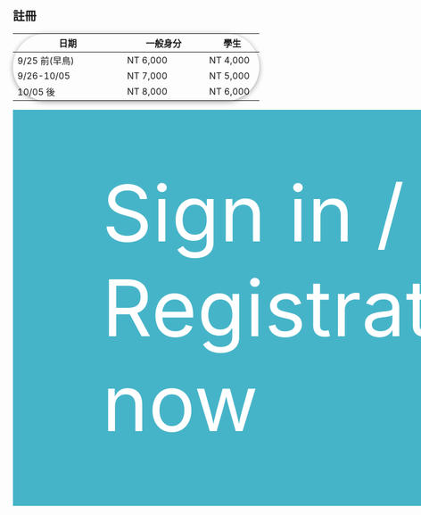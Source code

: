 

## 註冊


<body>
    <div class="table-wrapper">
        <table class="table">
            <thead>
                <tr>
                    <th style="width: 40%;">日期</th>
                    <th style="width: 30%;">一般身分</th>
                    <th style="width: 20%;">學生</th>
                </tr>
            </thead>
            <tbody>
                <tr>
                    <td>9/25 前(早鳥)</td>
                    <td>NT 6,000</td>
                    <td>NT 4,000</td>
                </tr>
                <tr>
                    <td>9/26-10/05</td>
                    <td>NT 7,000</td>
                    <td>NT 5,000</td>
                </tr>
                <tr>
                    <td>10/05 後</td>
                    <td>NT 8,000</td>
                    <td>NT 6,000</td>
                </tr>
            </tbody>
        </table>
    </div>
    <div>
        <a class="registration-btn"
        href="#register">
        Sign in / Registration now
        </a>
    </div>

</body>

<style>
          /* 只影響 Markdown 區域的所有表格 --------------------------- */

            /* ============  外框（負責寬度、圓角、陰影、捲軸） ============ */
            .table-wrapper{
            width:fit-content;     /* 寬度 = 內容本身 (表格) */
            margin: left;             /* 置左 */ 
            border: 0.1vh solidrgba(213, 213, 213, 0.45);
            border-radius: 2vh;
            box-shadow: 0 2px 10px rgba(0, 0, 0, 0.38);
            }

          .md-content table,
          #markdown-container table{
            width: 100%;                /* 撐到跟外框一樣寬 */
            border-collapse: collapse;  /* 表頭／內容線條連在一起 */
            overflow:auto;
            box-shadow:0 3px 20px rgba(0,0,0,.08);
            font-family:"Segoe UI",Roboto,"Helvetica Neue",Arial,"Noto Sans",sans-serif;
            font-size:1rem;                     /* 16px，可視需要調整 */
            color:#333;
          }

          /* 表頭 ---------------------------------------------------- */
          .md-content th,
          #markdown-container th{
            font-weight:600;
            font-size:3.5vh;                  /* 稍大一點 */
            padding:2vh 3vh;
            text-align:left;                    /* 日期欄靠左 */
            border-bottom:0.4vh solid rgb(192, 192, 192);    /* 粗底線 */
            background:#fff;                    /* 白底，避免斑馬紋影響 */
          }
          .md-content th,
          #markdown-container th:not(:first-child){    
            text-align:left;
            }


          /* 表格內容 ------------------------------------------------ */
          .md-content td,
          #markdown-container td{
            font-size:3.5vh; 
            padding:2vh 3vh;
            border-bottom:0.2vh solid rgb(192, 192, 192);    /* 細底線 */
            background:#fff;     
            text-align:left; 
          }
            /* 表頭：金額欄改右對齊 */


            /* 最後一列不需要底線 */
            .md-content tr,
            #markdown-container tr:last-child td{
            border-bottom:none;
            }

          /* 表格過寬時的橫向捲軸 ------------------------------------ */
          .md-content table,
          #markdown-container table{
            display: block;
            overflow-x: auto;            /* 出現 scroll bar → 手機也不會被撐破版 */
            white-space: nowrap;         /* 視需要可拿掉；拿掉就會自動換行 */
          }

          /* 可選：讓表格置中且有圓角陰影 ------------------------------ */
          .md-content table,
          #markdown-container table{
            border-radius: 6px;
            box-shadow: 0 2px 6px rgba(0,0,0,.06);
          }
            /* ========================================
            註冊按鈕  (class="registration-btn")
            ======================================== */
            .registration-btn{
            /* 形狀 & 位置 ---------------------------------- */
            display:inline-block;     /* 寬度依文字自適應；改 block 可整塊可點 */
            padding:2.5vh 4vh;        /* 上下 / 左右，抓到你截圖那個比例 */
            border-radius:0;          /* 要圓角就改 4px、6px… */
            border:none;
            text-decoration:none;

            /* 顏色 & 字體 ---------------------------------- */
            background: rgba(70, 180, 200);       /* Bootstrap danger 紅再淡一點；自由微調 */
            color:#fff;
            font-size:3.5vh;         /* 跟截圖差不多的大字 */
            font-weight:400;          /* 不要超粗 */
            letter-spacing:0.5px;     /* 白字更清晰，可刪 */

            /* 互動態效果 ------------------------------------ */
            transition:background .2s ease, transform .05s ease;
            cursor:pointer;
            }
            .registration-btn:hover,
            .registration-btn:focus{
            background: #000000;       /* hover 深一階 */
            }
            .registration-btn:active{
            transform:translateY(1px);/* 按下微內縮，可刪 */
            }

        

</style>